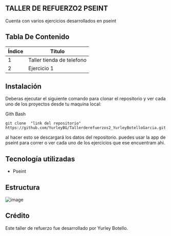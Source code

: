 ## TALLER DE REFUERZO2 PSEINT

Cuenta  con varios ejercicios desarrollados en pseint

## Tabla De Contenido

| Índice | Título |
|--|------|
| 1 | Taller tienda de telefono| 
| 2 | Ejercicio 1|


## Instalación

Deberas ejecutar el siguiente comando para clonar el repositorio y ver cada uno de los proyectos  desde tu maquina local:
 
Gith Bash

~~~ 
git clone  "link del repositorio" https://github.com/YurleyBG/Tallerderefuerzos2_YurleyBotelloGarcia.git
~~~
al hacer esto se descargará  los datos del repositorio. puedes usar  la app de pseint para correr o ver cada uno de los ejercicios  que ese encuentram ahi.

 ## Tecnología utilizadas

+ Pseint

## Estructura 
![image](https://github.com/user-attachments/assets/1cc46a75-c567-4ed0-8984-7374035c1d40)


## Crédito 
Este taller de refuerzo fue desarrollado por Yurley Botello.
